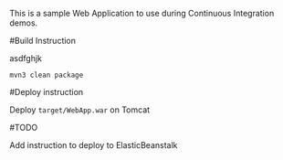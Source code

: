 This is a sample Web Application to use during Continuous Integration demos.

#Build Instruction

asdfghjk




```
mvn3 clean package
```



#Deploy instruction



Deploy ```target/WebApp.war``` on Tomcat
 
#TODO
 
Add instruction to deploy to ElasticBeanstalk
